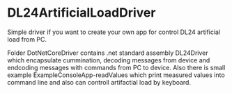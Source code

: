 # DL24ArtificialLoadDriver
Simple driver if you want to create your own app for control DL24 artificial load from PC.

Folder DotNetCoreDriver contains .net standard assembly DL24Driver which encapsulate cummination, decoding messages from device and endcoding messages with commands from PC to device. Also there is small example ExampleConsoleApp-readValues which print measured values into command line and also can controll artifactial load by keyboard.
